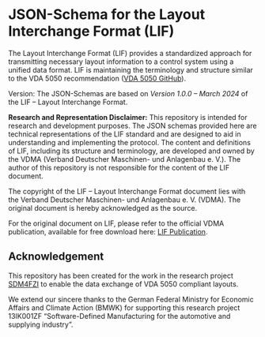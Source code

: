 # JSON-Schema for the Layout Interchange Format (LIF)

The Layout Interchange Format (LIF) provides a standardized approach for transmitting necessary layout information to a control system using a unified data format. LIF is maintaining the terminology and structure similar to the VDA 5050 recommendation ([VDA 5050 GitHub](https://github.com/vda5050/vda5050)).

Version:
The JSON-Schemas are based on *Version 1.0.0 – March 2024* of the LIF – Layout Interchange Format.

**Research and Representation Disclaimer:** This repository is intended for research and development purposes. The JSON schemas provided here are technical representations of the LIF standard and are designed to aid in understanding and implementing the protocol. The content and definitions of LIF, including its structure and terminology, are developed and owned by the VDMA (Verband Deutscher Maschinen- und Anlagenbau e. V.). The author of this repository is not responsible for the content of the LIF document.

The copyright of the LIF – Layout Interchange Format document lies with the Verband Deutscher Maschinen- und Anlagenbau e. V. (VDMA). The original document is hereby acknowledged as the source.

For the original document on LIF, please refer to the official VDMA publication, available for free download here: [LIF Publication](https://vdma.org/viewer/-/v2article/render/89847487).

## Acknowledgement
This repository has been created for the work in the research project [SDM4FZI](https://www.sdm4fzi.de/) to enable the data exchange of VDA 5050 compliant layouts.

We extend our sincere thanks to the German Federal Ministry for Economic Affairs and Climate Action (BMWK) for supporting this research project 13IK001ZF “Software-Defined Manufacturing for the automotive and supplying industry”.
